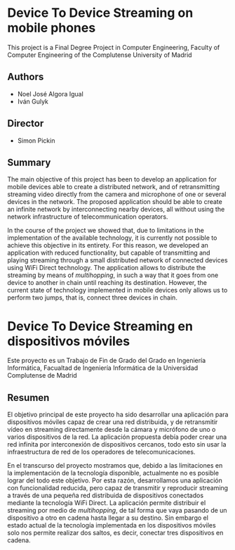 # Device To Device Streaming on mobile phones
This project is a Final Degree Project in Computer Engineering, Faculty of Computer Engineering of the Complutense University of Madrid

## Authors

- Noel José Algora Igual
- Iván Gulyk

## Director

- Simon Pickin

## Summary

The main objective of this project has been to develop an application for mobile devices able to create a distributed network, and of retransmitting streaming video directly from the camera and microphone of one or several devices in the network. The proposed application should be able to create an infinite network by interconnecting nearby devices, all without using the network infrastructure of telecommunication operators.

In the course of the project we showed that, due to limitations in the implementation of the available technology, it is currently not possible to achieve this objective in its entirety. For this reason, we developed an application with reduced functionality, but capable of transmitting and playing streaming through a small distributed network of connected devices using WiFi Direct technology. The application allows to distribute the streaming by means of *multihopping*, in such a way that it goes from one device to another in chain until reaching its destination. However, the current state of technology implemented in mobile devices only allows us to perform two jumps, that is, connect three devices in chain.

# Device To Device Streaming en dispositivos móviles
Este proyecto es un Trabajo de Fin de Grado del Grado en Ingeniería Informática, Facualtad de Ingeniería Informática de la Universidad Complutense de Madrid

## Resumen

El objetivo principal de este proyecto ha sido desarrollar una aplicación para dispositivos móviles capaz de crear una red distribuida, y de retransmitir vídeo en streaming directamente desde la cámara y micrófono de uno o varios dispositivos de la red. La aplicación propuesta debía poder crear una red infinita por interconexión de dispositivos cercanos, todo esto sin usar la infraestructura de red de los operadores de telecomunicaciones.

En el transcurso del proyecto mostramos que, debido a las limitaciones en la implementación de la tecnología disponible, actualmente no es posible lograr del todo este objetivo. Por esta razón, desarrollamos una aplicación con funcionalidad reducida, pero capaz de transmitir y reproducir streaming a través de una pequeña red distribuida de dispositivos conectados mediante la tecnología WiFi Direct. La aplicación permite distribuir el streaming por medio de *multihopping*, de tal forma que vaya pasando de un dispositivo a otro en cadena hasta llegar a su destino. Sin embargo el estado actual de la tecnología implementada en los dispositivos móviles solo nos permite realizar dos saltos, es decir, conectar tres dispositivos en cadena.
